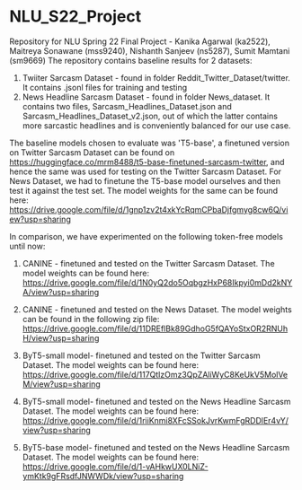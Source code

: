 # NLU_S22_Project
Repository for NLU Spring 22 Final Project - Kanika Agarwal (ka2522), Maitreya Sonawane (mss9240), Nishanth Sanjeev (ns5287), Sumit Mamtani (sm9669)
The repository contains baseline results for 2 datasets:
1. Twiiter Sarcasm Dataset - found in folder Reddit_Twitter_Dataset/twitter. It contains .jsonl files for training and testing 
2. News Headline Sarcasm Dataset - found in folder News_dataset. It contains two files, Sarcasm_Headlines_Dataset.json and Sarcasm_Headlines_Dataset_v2.json, out of which the latter contains more sarcastic headlines and is conveniently balanced for our use case.

The baseline models chosen to evaluate was 'T5-base', a finetuned version on Twitter Sarcasm Dataset can be found on https://huggingface.co/mrm8488/t5-base-finetuned-sarcasm-twitter, and hence the same was used for testing on the Twitter Sarcasm Dataset. For News Dataset, we had to finetune the T5-base model ourselves and then test it against the test set. The model weights for the same can be found here: https://drive.google.com/file/d/1gnp1zv2t4xkYcRqmCPbaDjfgmyg8cw6Q/view?usp=sharing

In comparison, we have experimented on the following token-free models until now:

1) CANINE - finetuned and tested on the Twitter Sarcasm Dataset. The model weights can be found here: https://drive.google.com/file/d/1N0yQ2do5OqbgzHxP68Ikpyi0mDd2kNYA/view?usp=sharing

2) CANINE - finetuned and tested on the News Dataset. The model weights can be found in the following zip file: 
https://drive.google.com/file/d/11DREflBk89GdhoG5fQAYoStxOR2RNUhH/view?usp=sharing

3) ByT5-small model- finetuned and tested on the Twitter Sarcasm Dataset. The model weights can be found here:
https://drive.google.com/file/d/117QtlzOmz3QpZAliWyC8KeUkV5MolVeM/view?usp=sharing

4) ByT5-small model- finetuned and tested on the News Headline Sarcasm Dataset. The model weights can be found here:
https://drive.google.com/file/d/1riiKnmi8XFcSSokJvrKwmFgRDDlEr4vY/view?usp=sharing

5) ByT5-base model- finetuned and tested on the News Headline Sarcasm Dataset. The model weights can be found here:
https://drive.google.com/file/d/1-vAHkwUX0LNiZ-ymKtk9gFRsdfJNWWDk/view?usp=sharing
